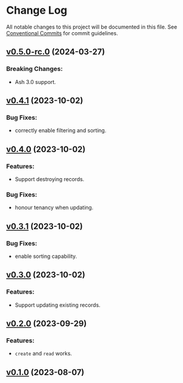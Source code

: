 # Change Log

All notable changes to this project will be documented in this file.
See [Conventional Commits](Https://conventionalcommits.org) for commit guidelines.

<!-- changelog -->

## [v0.5.0-rc.0](https://harton.dev/james/ash_cubdb/compare/v0.4.1...v0.5.0-rc.0) (2024-03-27)
### Breaking Changes:

* Ash 3.0 support.



## [v0.4.1](https://harton.dev/james/ash_cubdb/compare/v0.4.0...v0.4.1) (2023-10-02)




### Bug Fixes:

* correctly enable filtering and sorting.

## [v0.4.0](https://harton.dev/james/ash_cubdb/compare/v0.3.1...v0.4.0) (2023-10-02)




### Features:

* Support destroying records.

### Bug Fixes:

* honour tenancy when updating.

## [v0.3.1](https://harton.dev/james/ash_cubdb/compare/v0.3.0...v0.3.1) (2023-10-02)




### Bug Fixes:

* enable sorting capability.

## [v0.3.0](https://harton.dev/james/ash_cubdb/compare/v0.2.0...v0.3.0) (2023-10-02)




### Features:

* Support updating existing records.

## [v0.2.0](https://harton.dev/james/ash_cubdb/compare/v0.1.0...v0.2.0) (2023-09-29)




### Features:

* `create` and `read` works.

## [v0.1.0](https://harton.dev/james/ash_cubdb/compare/v0.1.0...v0.1.0) (2023-08-07)



